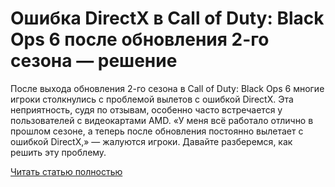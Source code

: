 # Ошибка DirectX в Call of Duty: Black Ops 6 после обновления 2-го сезона — решение



После выхода обновления 2-го сезона в Call of Duty: Black Ops 6 многие игроки столкнулись с проблемой вылетов с ошибкой DirectX. Эта неприятность, судя по отзывам, особенно часто встречается у пользователей с видеокартами AMD. «У меня всё работало отлично в прошлом сезоне, а теперь после обновления постоянно вылетает с ошибкой DirectX,» — жалуются игроки. Давайте разберемся, как решить эту проблему.

[Читать статью полностью](https://xyberbara.com/gaming/directx-black-ops-6-season-2/)
